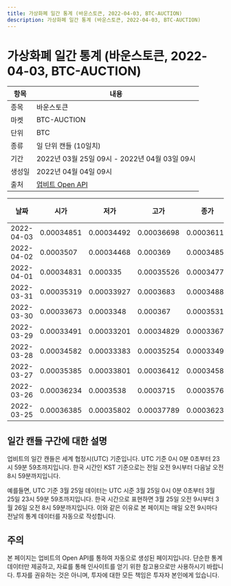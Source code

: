 ```yaml
---
title: 가상화폐 일간 통계 (바운스토큰, 2022-04-03, BTC-AUCTION)
description: 가상화폐 일간 통계 (바운스토큰, 2022-04-03, BTC-AUCTION)
---
```



가상화폐 일간 통계 (바운스토큰, 2022-04-03, BTC-AUCTION)
===

|항목|내용|
|--|--|
|종목|바운스토큰|
|마켓|BTC-AUCTION|
|단위|BTC|
|종류|일 단위 캔들 (10일치)|
|기간|2022년 03월 25일 09시 - 2022년 04월 03일 09시|
|생성일|2022년 04월 04일 09시|
|출처|[업비트 Open API](https://docs.upbit.com)|


|날짜|시가|저가|고가|종가|비고|
|--|--|--|--|--|--|
|2022-04-03|0.00034851|0.00034492|0.00036698|0.00036112|    |
|2022-04-02|0.0003507|0.00034468|0.000369|0.00034851|    |
|2022-04-01|0.00034831|0.000335|0.00035526|0.00034774|    |
|2022-03-31|0.00035319|0.00033927|0.0003683|0.00034889|    |
|2022-03-30|0.00033673|0.0003348|0.000367|0.00035319|    |
|2022-03-29|0.00033491|0.00033201|0.00034829|0.00033672|    |
|2022-03-28|0.00034582|0.00033383|0.00035254|0.00033491|    |
|2022-03-27|0.00035385|0.00033801|0.00036412|0.00034582|    |
|2022-03-26|0.00036234|0.0003538|0.0003715|0.00035766|    |
|2022-03-25|0.00036385|0.00035802|0.00037789|0.00036234|    |


일간 캔들 구간에 대한 설명
---


업비트의 일간 캔들은 세계 협정시(UTC) 기준입니다. 
UTC 기준 0시 0분 0초부터 23시 59분 59초까지입니다. 
한국 시간인 KST 기준으로는 전일 오전 9시부터 다음날 오전 8시 59분까지입니다. 


예를들면, UTC 기준 3월 25일 데이터는 UTC 시준 3월 25일 0시 0분 0초부터 3월 25일 23시 59분 59초까지입니다. 
한국 시간으로 표현하면 3월 25일 오전 9시부터 3월 26일 오전 8시 59분까지입니다. 
이와 같은 이유로 본 페이지는 매일 오전 9시마다 전날의 통계 데이터를 자동으로 작성합니다. 


주의
---


본 페이지는 업비트의 Open API를 통하여 자동으로 생성된 페이지입니다. 
단순한 통계 데이터만 제공하고, 자료를 통해 인사이트를 얻기 위한 참고용으로만 사용하시기 바랍니다. 
투자를 권유하는 것은 아니며, 투자에 대한 모든 책임은 투자자 본인에게 있습니다. 
